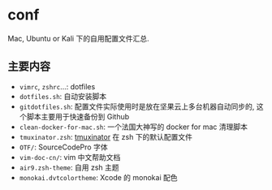 # conf
Mac, Ubuntu or Kali 下的自用配置文件汇总.

## 主要内容
- `vimrc`, `zshrc`...: dotfiles
- `dotfiles.sh`: 自动安装脚本
- `gitdotfiles.sh`: 配置文件实际使用时是放在坚果云上多台机器自动同步的, 这个脚本主要用于快速备份到 Github
- `clean-docker-for-mac.sh`: 一个法国大神写的 docker for mac 清理脚本
- `tmuxinator.zsh`: [tmuxinator](https://github.com/tmuxinator/tmuxinator) 在 zsh 下的默认配置文件
- `OTF/`: SourceCodePro 字体
- `vim-doc-cn/`: vim 中文帮助文档
- `air9.zsh-theme`: 自用 zsh 主题
- `monokai.dvtcolortheme`: Xcode 的 monokai 配色




